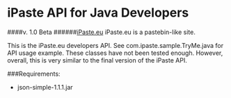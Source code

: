 iPaste API for Java Developers 
===============
####v. 1.0 Beta
######[iPaste.eu](http://www.iPaste.eu)
iPaste.eu is a pastebin-like site.

This is the iPaste.eu developers API. 
See com.ipaste.sample.TryMe.java for API usage example.
These classes have not been tested enough. However, overall, this is very similar to the final version of the iPaste API.


###Requirements:
* json-simple-1.1.1.jar
